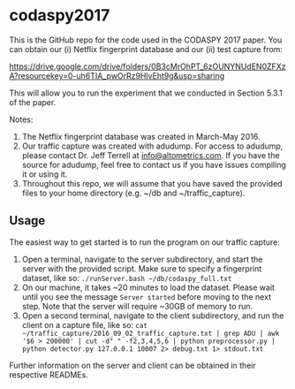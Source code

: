 # codaspy2017
This is the GitHub repo for the code used in the CODASPY 2017 paper. You can obtain our (i) Netflix fingerprint database and our (ii) test capture from:

https://drive.google.com/drive/folders/0B3cMrOhPT_6zOUNYNUdEN0ZFXzA?resourcekey=0-uh6TIA_pwOrRz9HlvEht9g&usp=sharing

This will allow you to run the experiment that we conducted in Section 5.3.1 of the paper.

Notes:

1. The Netflix fingerprint database was created in March-May 2016.
2. Our traffic capture was created with adudump. For access to adudump, please contact Dr. Jeff Terrell at info@altometrics.com. If you have the source for adudump, feel free to contact us if you have issues compiling it or using it.
3. Throughout this repo, we will assume that you have saved the provided files to your home directory (e.g. ~/db and ~/traffic_capture).

## Usage

The easiest way to get started is to run the program on our traffic capture:

1. Open a terminal, navigate to the server subdirectory, and start the server with the provided script. Make sure to specify a fingerprint dataset, like so: `./runServer.bash ~/db/codaspy_full.txt`
2. On our machine, it takes ~20 minutes to load the dataset. Please wait until you see the message `Server started` before moving to the next step. Note that the server will require ~30GB of memory to run.
3. Open a second terminal, navigate to the client subdirectory, and run the client on a capture file, like so: `cat ~/traffic_capture/2016_09_02_traffic_capture.txt | grep ADU | awk '$6 > 200000' | cut -d" " -f2,3,4,5,6 | python preprocessor.py | python detector.py 127.0.0.1 10007 2> debug.txt 1> stdout.txt`

Further information on the server and client can be obtained in their respective READMEs.
